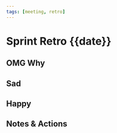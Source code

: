 ```yaml
---
tags: [meeting, retro]
---
```


# Sprint Retro {{date}}

## OMG Why
## Sad
## Happy

## Notes & Actions